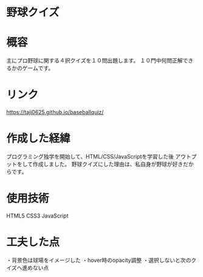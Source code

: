 # 野球クイズ

# 概容
主にプロ野球に関する４択クイズを１０問出題します。
１０門中何問正解できるかのゲームです。

# リンク
https://taji0625.github.io/baseballquiz/

# 作成した経緯
プログラミング独学を開始して、HTML/CSS/JavaScriptを学習した後
アウトプットをして作成しました。
野球クイズにした理由は、私自身が野球が好きだからです。

# 使用技術
HTML5
CSS3
JavaScript

# 工夫した点
・背景色は球場をイメージした
・hover時のopacity調整
・選択しないと次のクイズへ進めない点


